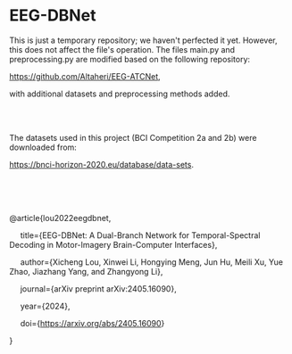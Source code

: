 # EEG-DBNet

This is just a temporary repository; we haven't perfected it yet. However, this does not affect the file's operation. The files main.py and preprocessing.py are modified based on the following repository: 

<https://github.com/Altaheri/EEG-ATCNet>, 

with additional datasets and preprocessing methods added.

<br/>
<br/>

The datasets used in this project (BCI Competition 2a and 2b) were downloaded from: 

<https://bnci-horizon-2020.eu/database/data-sets>.

<br/>
<br/>
<br/>

@article{lou2022eegdbnet, 

&nbsp;&nbsp;&nbsp;&nbsp; title={EEG-DBNet: A Dual-Branch Network for Temporal-Spectral Decoding in Motor-Imagery Brain-Computer Interfaces}, 
  
&nbsp;&nbsp;&nbsp;&nbsp; author={Xicheng Lou, Xinwei Li, Hongying Meng, Jun Hu, Meili Xu, Yue Zhao, Jiazhang Yang, and Zhangyong Li}, 
  
&nbsp;&nbsp;&nbsp;&nbsp; journal={arXiv preprint arXiv:2405.16090}, 
  
&nbsp;&nbsp;&nbsp;&nbsp; year={2024},
  
&nbsp;&nbsp;&nbsp;&nbsp; doi={<https://arxiv.org/abs/2405.16090>}
  
}
